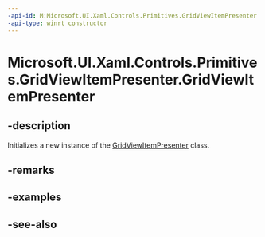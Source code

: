 ```yaml
---
-api-id: M:Microsoft.UI.Xaml.Controls.Primitives.GridViewItemPresenter.#ctor
-api-type: winrt constructor
---
```


<!-- Method syntax
public GridViewItemPresenter()
-->

# Microsoft.UI.Xaml.Controls.Primitives.GridViewItemPresenter.GridViewItemPresenter

## -description
Initializes a new instance of the [GridViewItemPresenter](gridviewitempresenter.md) class.

## -remarks

## -examples

## -see-also

